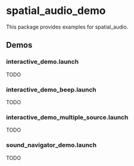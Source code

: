 # spatial_audio_demo

This package provides examples for spatial_audio.

## Demos

### interactive_demo.launch

TODO

### interactive_demo_beep.launch

TODO

### interactive_demo_multiple_source.launch

TODO

### sound_navigator_demo.launch

TODO

